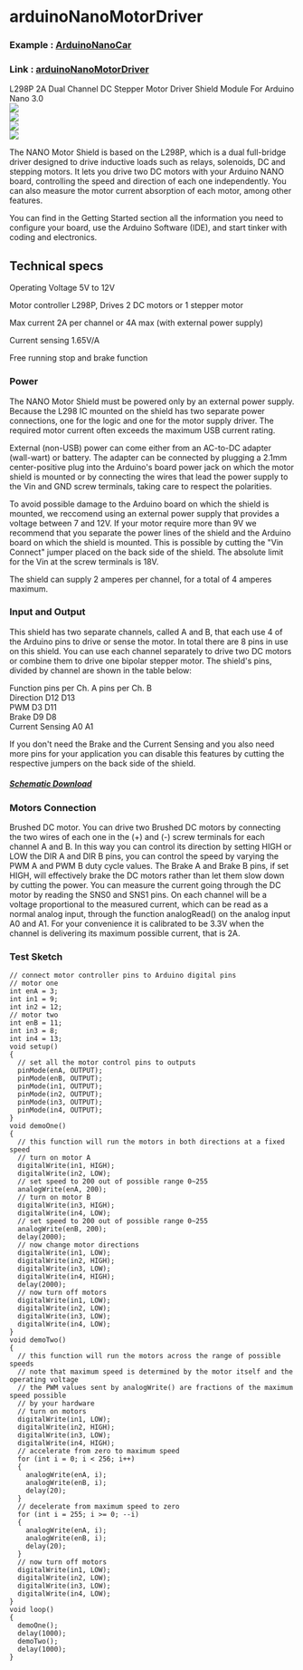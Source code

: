 # arduinoNanoMotorDriver

### Example : [ArduinoNanoCar](https://mtinet.github.io/arduinoNanoCarWithAndroid/)  
### Link : [arduinoNanoMotorDriver](https://www.ebay.com/itm/L298P-2A-Dual-Channel-DC-Stepper-Motor-Driver-Shield-Module-For-Arduino-Nano-3-0-/201852742335)

L298P 2A Dual Channel DC Stepper Motor Driver Shield Module For Arduino Nano 3.0  
![](https://github.com/mtinet/arduinoNanoMotorDriver/blob/master/image/652099642.jpg?raw=true)  
![](https://github.com/mtinet/arduinoNanoMotorDriver/blob/master/image/2033869278.jpg?raw=true)  
![](https://github.com/mtinet/arduinoNanoMotorDriver/blob/master/image/3447870997.jpg?raw=true)  
![](https://github.com/mtinet/arduinoNanoMotorDriver/blob/master/image/1719331792.jpg?raw=true)  


The NANO Motor Shield is based on the L298P, which is a dual full-bridge driver designed to drive inductive loads such as relays, solenoids, DC and stepping motors. It lets you drive two DC motors with your Arduino NANO board, controlling the speed and direction of each one independently. You can also measure the motor current absorption of each motor, among other features.  

You can find in the Getting Started section all the information you need to configure your board, use the Arduino Software (IDE), and start tinker with coding and electronics.  


## Technical specs
Operating Voltage   5V to 12V

Motor controller    L298P, Drives 2 DC motors or 1 stepper motor

Max current         2A per channel or 4A max (with external power supply)

Current sensing     1.65V/A

Free running stop and brake function



### Power  
The NANO Motor Shield must be powered only by an external power supply. Because the L298 IC mounted on the shield has two separate power connections, one for the logic and one for the motor supply driver. The required motor current often exceeds the maximum USB current rating.  

External (non-USB) power can come either from an AC-to-DC adapter (wall-wart) or battery. The adapter can be connected by plugging a 2.1mm center-positive plug into the Arduino's board power jack on which the motor shield is mounted or by connecting the wires that lead the power supply to the Vin and GND screw terminals, taking care to respect the polarities.  

To avoid possible damage to the Arduino board on which the shield is mounted, we reccomend using an external power supply that provides a voltage between 7 and 12V. If your motor require more than 9V we recommend that you separate the power lines of the shield and the Arduino board on which the shield is mounted. This is possible by cutting the "Vin Connect" jumper placed on the back side of the shield. The absolute limit for the Vin at the screw terminals is 18V.  

The shield can supply 2 amperes per channel, for a total of 4 amperes maximum.   

### Input and Output  
This shield has two separate channels, called A and B, that each use 4 of the Arduino pins to drive or sense the motor. In total there are 8 pins in use on this shield. You can use each channel separately to drive two DC motors or combine them to drive one bipolar stepper motor. The shield's pins, divided by channel are shown in the table below:  

Function          pins per Ch. A    pins per Ch. B  
Direction         D12               D13  
PWM               D3                D11  
Brake             D9                D8  
Current Sensing   A0                A1  

If you don't need the Brake and the Current Sensing and you also need more pins for your application you can disable this features by cutting the respective jumpers on the back side of the shield.  

##### [Schematic Download](https://github.com/mtinet/arduinoNanoMotorDriver/blob/master/arduinoNanoMotorDriver.pdf)

### Motors Connection  
Brushed DC motor. You can drive two Brushed DC motors by connecting the two wires of each one in the (+) and (-) screw terminals for each channel A and B. In this way you can control its direction by setting HIGH or LOW the DIR A and DIR B pins, you can control the speed by varying the PWM A and PWM B duty cycle values. The Brake A and Brake B pins, if set HIGH, will effectively brake the DC motors rather than let them slow down by cutting the power. You can measure the current going through the DC motor by reading the SNS0 and SNS1 pins. On each channel will be a voltage proportional to the measured current, which can be read as a normal analog input, through the function analogRead() on the analog input A0 and A1. For your convenience it is calibrated to be 3.3V when the channel is delivering its maximum possible current, that is 2A. 


### Test Sketch
```
// connect motor controller pins to Arduino digital pins
// motor one
int enA = 3;
int in1 = 9;
int in2 = 12;
// motor two
int enB = 11;
int in3 = 8;
int in4 = 13;
void setup()
{
  // set all the motor control pins to outputs
  pinMode(enA, OUTPUT);
  pinMode(enB, OUTPUT);
  pinMode(in1, OUTPUT);
  pinMode(in2, OUTPUT);
  pinMode(in3, OUTPUT);
  pinMode(in4, OUTPUT);
}
void demoOne()
{
  // this function will run the motors in both directions at a fixed speed
  // turn on motor A
  digitalWrite(in1, HIGH);
  digitalWrite(in2, LOW);
  // set speed to 200 out of possible range 0~255
  analogWrite(enA, 200);
  // turn on motor B
  digitalWrite(in3, HIGH);
  digitalWrite(in4, LOW);
  // set speed to 200 out of possible range 0~255
  analogWrite(enB, 200);
  delay(2000);
  // now change motor directions
  digitalWrite(in1, LOW);
  digitalWrite(in2, HIGH);  
  digitalWrite(in3, LOW);
  digitalWrite(in4, HIGH); 
  delay(2000);
  // now turn off motors
  digitalWrite(in1, LOW);
  digitalWrite(in2, LOW);  
  digitalWrite(in3, LOW);
  digitalWrite(in4, LOW);
}
void demoTwo()
{
  // this function will run the motors across the range of possible speeds
  // note that maximum speed is determined by the motor itself and the operating voltage
  // the PWM values sent by analogWrite() are fractions of the maximum speed possible 
  // by your hardware
  // turn on motors
  digitalWrite(in1, LOW);
  digitalWrite(in2, HIGH);  
  digitalWrite(in3, LOW);
  digitalWrite(in4, HIGH); 
  // accelerate from zero to maximum speed
  for (int i = 0; i < 256; i++)
  {
    analogWrite(enA, i);
    analogWrite(enB, i);
    delay(20);
  } 
  // decelerate from maximum speed to zero
  for (int i = 255; i >= 0; --i)
  {
    analogWrite(enA, i);
    analogWrite(enB, i);
    delay(20);
  } 
  // now turn off motors
  digitalWrite(in1, LOW);
  digitalWrite(in2, LOW);  
  digitalWrite(in3, LOW);
  digitalWrite(in4, LOW);  
}
void loop()
{
  demoOne();
  delay(1000);
  demoTwo();
  delay(1000);
}
```
